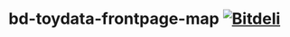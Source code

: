 bd-toydata-frontpage-map [ ![Bitdeli](https://d38jwvt3lv6c1n.cloudfront.net/tuulos/bd-toydata-frontpage-map/trend.png) ](http://bitdeli.com "Bitdeli")
========================
